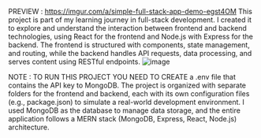 PREVIEW : https://imgur.com/a/simple-full-stack-app-demo-egst4OM
This project is part of my learning journey in full-stack development. I created it to explore and understand the interaction between frontend and backend technologies, using React for the frontend and Node.js with Express for the backend. The frontend is structured with components, state management, and routing, while the backend handles API requests, data processing, and serves content using RESTful endpoints.
![image](https://github.com/user-attachments/assets/d2f0ba31-1ba3-4510-8a08-f47cbb33a158)


NOTE : TO RUN THIS PROJECT YOU NEED TO CREATE a .env file that contains the API key to MongoDB.
The project is organized with separate folders for the frontend and backend, each with its own configuration files (e.g., package.json) to simulate a real-world development environment. I used MongoDB as the database to manage data storage, and the entire application follows a MERN stack (MongoDB, Express, React, Node.js) architecture.
